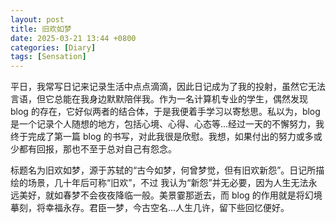 ```yaml
---
layout: post
title: 旧欢如梦
date: 2025-03-21 13:44 +0800
categories: [Diary]
tags: [Sensation]
---
```


平日，我常写日记来记录生活中点点滴滴，因此日记成为了我的投射，虽然它无法言语，但它总能在我身边默默陪伴我。作为一名计算机专业的学生，偶然发现 blog 的存在，它好似两者的结合体，于是我便着手学习以寄愁思。私以为，blog
是一个记录个人随想的地方，包括心境、心得、心态等...经过一天的不懈努力，我终于完成了第一篇 blog 的书写，对此我很是欣慰。我想，如果付出的努力或多或少都有回报，那也不至于总对自己有怨念。

标题名为旧欢如梦，源于苏轼的“古今如梦，何曾梦觉，但有旧欢新怨”。日记所描绘的场景，几十年后可称“旧欢”，不过
我认为“新怨”并无必要，因为人生无法永远美好，就如春梦不会夜夜降临一般。美景霎那逝去，而 blog 的作用就是将幻境
摹刻，将幸福永存。君臣一梦，今古空名...人生几许，留下些回忆便好。
